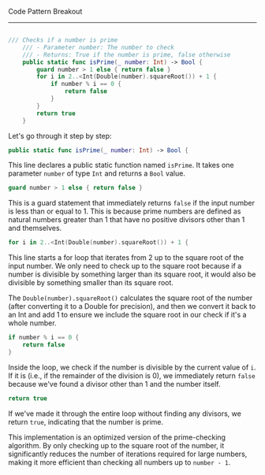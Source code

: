 Code Pattern Breakout

- - - -

```swift

/// Checks if a number is prime
    /// - Parameter number: The number to check
    /// - Returns: True if the number is prime, false otherwise
    public static func isPrime(_ number: Int) -> Bool {
        guard number > 1 else { return false }
        for i in 2..<Int(Double(number).squareRoot()) + 1 {
            if number % i == 0 {
                return false
            }
        }
        return true
    }

```

Let's go through it step by step:

```swift
public static func isPrime(_ number: Int) -> Bool {
```
This line declares a public static function named `isPrime`. It takes one parameter `number` of type `Int` and returns a `Bool` value.

```swift
guard number > 1 else { return false }
```
This is a guard statement that immediately returns `false` if the input number is less than or equal to 1. This is because prime numbers are defined as natural numbers greater than 1 that have no positive divisors other than 1 and themselves.

```swift
for i in 2..<Int(Double(number).squareRoot()) + 1 {
```
This line starts a for loop that iterates from 2 up to the square root of the input number. We only need to check up to the square root because if a number is divisible by something larger than its square root, it would also be divisible by something smaller than its square root.

The `Double(number).squareRoot()` calculates the square root of the number (after converting it to a Double for precision), and then we convert it back to an Int and add 1 to ensure we include the square root in our check if it's a whole number.

```swift
if number % i == 0 {
    return false
}
```
Inside the loop, we check if the number is divisible by the current value of `i`. If it is (i.e., if the remainder of the division is 0), we immediately return `false` because we've found a divisor other than 1 and the number itself.

```swift
return true
```
If we've made it through the entire loop without finding any divisors, we return `true`, indicating that the number is prime.

This implementation is an optimized version of the prime-checking algorithm. By only checking up to the square root of the number, it significantly reduces the number of iterations required for large numbers, making it more efficient than checking all numbers up to `number - 1`.



